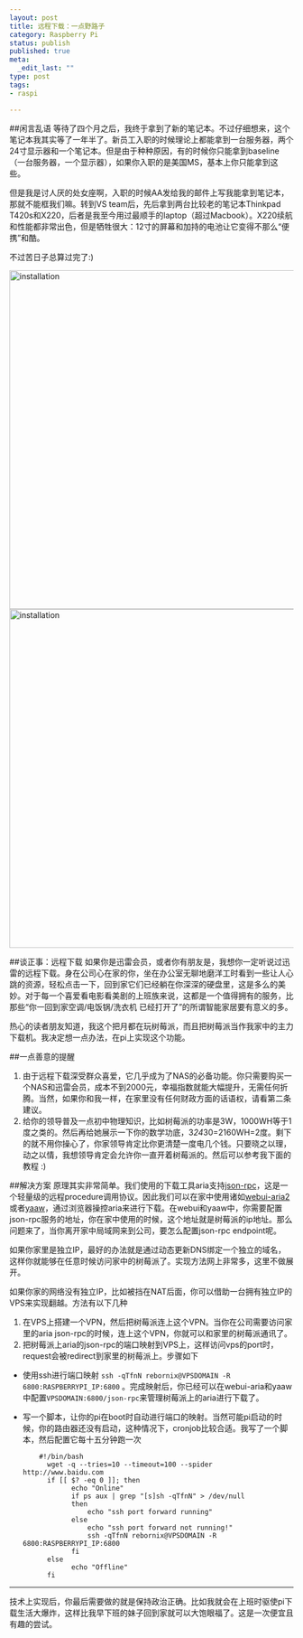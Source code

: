 ```yaml
--- 
layout: post
title: 远程下载：一点野路子
category: Raspberry Pi
status: publish
published: true
meta: 
  _edit_last: ""
type: post
tags: 
- raspi

---
```

##闲言乱语
等待了四个月之后，我终于拿到了新的笔记本。不过仔细想来，这个笔记本我其实等了一年半了。新员工入职的时候理论上都能拿到一台服务器，两个24寸显示器和一个笔记本。但是由于种种原因，有的时候你只能拿到baseline（一台服务器，一个显示器），如果你入职的是美国MS，基本上你只能拿到这些。

但是我是讨人厌的处女座啊，入职的时候AA发给我的邮件上写我能拿到笔记本，那就不能框我们嘛。转到VS team后，先后拿到两台比较老的笔记本Thinkpad T420s和X220，后者是我至今用过最顺手的laptop（超过Macbook）。X220续航和性能都非常出色，但是牺牲很大：12寸的屏幕和加持的电池让它变得不那么“便携”和酷。

不过苦日子总算过完了:)

<img src="http://rebornix.qiniudn.com/raspi-WP_20150319_004[1].jpg" alt="installation" style="width: 600px;">

<img src="http://rebornix.qiniudn.com/raspi-WP_20150320_001[1].jpg" alt="installation" style="width: 600px;">


##谈正事：远程下载
如果你是迅雷会员，或者你有朋友是，我想你一定听说过迅雷的远程下载。身在公司心在家的你，坐在办公室无聊地磨洋工时看到一些让人心跳的资源，轻松点击一下，回到家它们已经躺在你深深的硬盘里，这是多么的美妙。对于每一个喜爱看电影看美剧的上班族来说，这都是一个值得拥有的服务，比那些“你一回到家空调/电饭锅/洗衣机 已经打开了”的所谓智能家居要有意义的多。

热心的读者朋友知道，我这个把月都在玩树莓派，而且把树莓派当作我家中的主力下载机。我决定想一点办法，在pi上实现这个功能。

##一点善意的提醒
1. 由于远程下载深受群众喜爱，它几乎成为了NAS的必备功能。你只需要购买一个NAS和迅雷会员，成本不到2000元，幸福指数就能大幅提升，无需任何折腾。当然，如果你和我一样，在家里没有任何财政方面的话语权，请看第二条建议。
2. 给你的领导普及一点初中物理知识，比如树莓派的功率是3W，1000WH等于1度之类的。然后再给她展示一下你的数学功底，3*24*30=2160WH=2度。剩下的就不用你操心了，你家领导肯定比你更清楚一度电几个钱。只要晓之以理，动之以情，我想领导肯定会允许你一直开着树莓派的。然后可以参考我下面的教程 :)

##解决方案
原理其实非常简单。我们使用的下载工具aria支持[json-rpc](http://www.jsonrpc.org/)，这是一个轻量级的远程procedure调用协议。因此我们可以在家中使用诸如[webui-aria2](http://ziahamza.github.io/webui-aria2/)或者[yaaw](http://binux.github.io/yaaw/demo/)，通过浏览器操控aria来进行下载。在webui和yaaw中，你需要配置json-rpc服务的地址，你在家中使用的时候，这个地址就是树莓派的ip地址。那么问题来了，当你离开家中局域网来到公司，要怎么配置json-rpc endpoint呢。

如果你家里是独立IP，最好的办法就是通过动态更新DNS绑定一个独立的域名，这样你就能够在任意时候访问家中的树莓派了。实现方法网上非常多，这里不做展开。

如果你家的网络没有独立IP，比如被挡在NAT后面，你可以借助一台拥有独立IP的VPS来实现翻越。方法有以下几种

1. 在VPS上搭建一个VPN，然后把树莓派连上这个VPN。当你在公司需要访问家里的aria json-rpc的时候，连上这个VPN，你就可以和家里的树莓派通讯了。
2. 把树莓派上aria的json-rpc的端口映射到VPS上，这样访问vps的port时，request会被redirect到家里的树莓派上。步骤如下
  *  使用ssh进行端口映射 `ssh -qTfnN rebornix@VPSDOMAIN -R 6800:RASPBERRYPI_IP:6800` 。完成映射后，你已经可以在webui-aria和yaaw中配置`VPSDOMAIN:6800/json-rpc`来管理树莓派上的aria进行下载了。
  * 写一个脚本，让你的pi在boot时自动进行端口的映射。当然可能pi启动的时候，你的路由器还没有启动，这种情况下，cronjob比较合适。我写了一个脚本，然后配置它每十五分钟跑一次


    	    #!/bin/bash
    		  wget -q --tries=10 --timeout=100 --spider http://www.baidu.com
    		  if [[ $? -eq 0 ]]; then
    		        echo "Online"
    		        if ps aux | grep "[s]sh -qTfnN" > /dev/null
    		        then
    		            echo "ssh port forward running"
    		        else
    		            echo "ssh port forward not running!"
    		            ssh -qTfnN rebornix@VPSDOMAIN -R 6800:RASPBERRYPI_IP:6800
    		        fi
    		  else
    		        echo "Offline"
    		  fi


----------
技术上实现后，你最后需要做的就是保持政治正确。比如我就会在上班时驱使pi下载生活大爆炸，这样比我早下班的妹子回到家就可以大饱眼福了。这是一次便宜且有趣的尝试。
